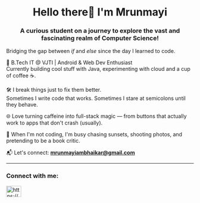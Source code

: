 <h1 align="center">Hello there👋 I'm Mrunmayi </h1>
<h3 align="center">A curious student on a journey to explore the vast and fascinating realm of Computer Science!</h3>
  
Bridging the gap between *if* and *else* since the day I learned to code.

🚀 B.Tech IT @ VJTI | Android & Web Dev Enthusiast  
Currently building cool stuff with Java, experimenting with cloud and a cup of coffee ☕.

🛠️ I break things just to fix them better.  
Sometimes I write code that works. Sometimes I stare at semicolons until they behave.

🌐 Love turning caffeine into full-stack magic — from buttons that actually work to apps that don't crash (usually).  

📸 When I'm not coding, I'm busy chasing sunsets, shooting photos, and pretending to be a book critic.

📬 Let's connect: **mrunmayiambhaikar@gmail.com**

---

<h3 align="left">Connect with me:</h3>
<p align="left">
<a href="https://www.linkedin.com/in/mrunmayi-ambhaikar/" target="blank"><img align="center" src="https://raw.githubusercontent.com/rahuldkjain/github-profile-readme-generator/master/src/images/icons/Social/linked-in-alt.svg" alt="https://www.linkedin.com/in/krish-porwal-257ab0233" height="30" width="40" /></a>
</p>

<!---
MrunmayiA/MrunmayiA is a ✨ special ✨ repository because its `README.md` (this file) appears on your GitHub profile.
You can click the Preview link to take a look at your changes.
--->
